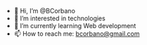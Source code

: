 - 👋 Hi, I’m @BCorbano
- 👀 I’m interested in technologies
- 🌱 I’m currently learning Web development
- 📫 How to reach me: bcorbano@gmail.com

<!---
BCorbano/BCorbano is a ✨ special ✨ repository because its `README.md` (this file) appears on your GitHub profile.
You can click the Preview link to take a look at your changes.
--->
